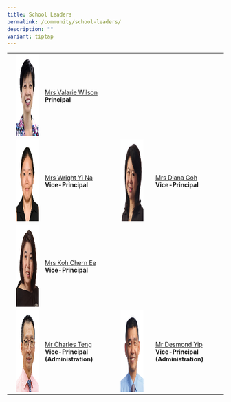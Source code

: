 ```yaml
---
title: School Leaders
permalink: /community/school-leaders/
description: ""
variant: tiptap
---
```

<table style="minWidth: 175px">
<colgroup>
<col>
<col>
<col>
<col>
<col>
<col>
<col>
</colgroup>
<tbody>
<tr>
<td rowspan="1" colspan="1">
<p></p>
</td>
<td rowspan="1" colspan="1">
<div class="isomer-image-wrapper">
<img style="width: 100%;" height="190" width="150" alt="" src="/images/Common/sl-vwilson.jpg">
</div>
</td>
<td rowspan="1" colspan="1">
<p></p>
<p><a href="mailto:Valarie_koh@schools.gov.sg" rel="noopener noreferrer nofollow" target="_blank">Mrs Valarie Wilson</a>
<br><strong>Principal</strong>
</p>
</td>
<td rowspan="1" colspan="1">
<p></p>
</td>
<td rowspan="1" colspan="1">
<p></p>
</td>
<td rowspan="1" colspan="1">
<p></p>
</td>
<td rowspan="1" colspan="1">
<p></p>
</td>
</tr>
<tr>
<td rowspan="1" colspan="1">
<p></p>
</td>
<td rowspan="1" colspan="1">
<div class="isomer-image-wrapper">
<img style="width: 100%;" height="190" width="150" alt="" src="/images/Common/sl_wyn.jpg">
</div>
</td>
<td rowspan="1" colspan="1">
<p><a href="mailto:Chng_Yi_Na@schools.gov.sg" rel="noopener noreferrer nofollow" target="_blank">Mrs Wright Yi Na</a>
<br><strong>Vice-Principal</strong>
</p>
</td>
<td rowspan="1" colspan="1">
<p></p>
</td>
<td rowspan="1" colspan="1">
<div class="isomer-image-wrapper">
<img style="width: 100%;" height="190" width="150" alt="" src="/images/Common/sl-dgoh.jpg">
</div>
</td>
<td rowspan="1" colspan="1">
<p></p>
</td>
<td rowspan="1" colspan="1">
<p><a href="mailto:Diana_TAN@schools.gov.sg" rel="noopener noreferrer nofollow" target="_blank">Mrs Diana Goh</a>
<br><strong>Vice-Principal</strong>
</p>
</td>
</tr>
<tr>
<td rowspan="1" colspan="1">
<p></p>
</td>
<td rowspan="1" colspan="1">
<div class="isomer-image-wrapper">
<img style="width: 100%;" height="190" width="150" alt="" src="/images/Common/sl-kohce.jpg">
</div>
</td>
<td rowspan="1" colspan="1">
<p><a href="mailto:YEOW_Chern_Ee@schools.gov.sg" rel="noopener noreferrer nofollow" target="_blank">Mrs Koh Chern Ee</a>
<br><strong>Vice-Principal</strong>
</p>
<p></p>
</td>
<td rowspan="1" colspan="1">
<p></p>
</td>
<td rowspan="1" colspan="1">
<p></p>
</td>
<td rowspan="1" colspan="1">
<p></p>
</td>
<td rowspan="1" colspan="1">
<p></p>
<p></p>
</td>
</tr>
<tr>
<td rowspan="1" colspan="1">
<p></p>
</td>
<td rowspan="1" colspan="1">
<div class="isomer-image-wrapper">
<img style="width: 100%;" height="190" width="150" alt="" src="/images/Common/sl-cteng.jpg">
</div>
</td>
<td rowspan="1" colspan="1">
<p></p>
<p><a href="mailto:teng_tat_meng_charles@schools.gov.sg" rel="noopener noreferrer nofollow" target="_blank">Mr Charles Teng</a>
<br><strong>Vice-Principal (Administration)</strong>
</p>
</td>
<td rowspan="1" colspan="1">
<p></p>
</td>
<td rowspan="1" colspan="1">
<div class="isomer-image-wrapper">
<img style="width: 100%;" height="190" width="150" alt="" src="/images/Common/sl-dyip1.jpg">
</div>
</td>
<td rowspan="1" colspan="1">
<p></p>
</td>
<td rowspan="1" colspan="1">
<p></p>
<p><a href="mailto:yip_wai_choong@schools.gov.sg" rel="noopener noreferrer nofollow" target="_blank">Mr Desmond Yip</a>
<br><strong>Vice-Principal (Administration)</strong>&nbsp;</p>
</td>
</tr>
</tbody>
</table>
<p>&nbsp;</p>
<p></p>